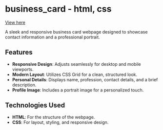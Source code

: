 # business_card - html, css
[View here](https://nenorvalls.github.io/business_card/)

A sleek and responsive business card webpage designed to showcase contact information and a professional portrait.

## Features
- **Responsive Design**: Adjusts seamlessly for desktop and mobile viewports.
- **Modern Layout**: Utilizes CSS Grid for a clean, structured look.
- **Personal Details**: Displays name, profession, contact details, and a brief description.
- **Profile Image**: Includes a portrait image for a personalized touch.

## Technologies Used
- **HTML**: For the structure of the webpage.
- **CSS**: For layout, styling, and responsive design.

